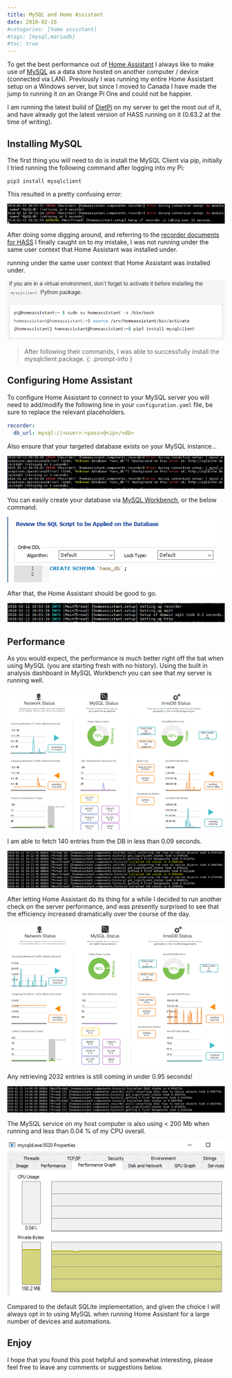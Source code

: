 ```yaml
---
title: MySQL and Home Assistant
date: 2018-02-16
#categories: [home assistant]
#tags: [mysql,mariadb]
#toc: true
---
```


To get the best performance out of [Home Assistant](https://www.home-assistant.io/) I always like to make use of [MySQL](https://www.mysql.com/) as a data store hosted on another computer / device (connected via LAN). Previously I was running my entire Home Assistant setup on a Windows server, but since I moved to Canada I have made the jump to running it on an Orange Pi One and could not be happier.

I am running the latest build of [DietPi](https://dietpi.com/) on my server to get the most out of it, and have already got the latest version of HASS running on it (0.63.2 at the time of writing).

## Installing MySQL
The first thing you will need to do is install the MySQL Client via pip, initially I tried running the following command after logging into my Pi:

```
pip3 install mysqlclient
```

This resulted in a pretty confusing error:

<img src="./001.png" alt="" />

After doing some digging around, and referring to the [recorder documents for HASS](https://www.home-assistant.io/integrations/recorder/) I finally caught on to my mistake, I was not running under the same user context that Home Assistant was installed under.

running under the same user context that Home Assistant was installed under.

<img src="./002.png" alt="" />

> After following their commands, I was able to successfully install the mysqlclient package.
{: .prompt-info }

## Configuring Home Assistant
To configure Home Assistant to connect to your MySQL server you will need to add/modify the following line in your `configuration.yaml` file, be sure to replace the relevant placeholders.

```yaml
recorder:
  db_url: mysql://<user>:<pass>@<ip>/<db>
```

Also ensure that your targeted database exists on your MySQL instance...

<img src="./003.png" alt="" />

You can easily create your database via [MySQL Workbench](https://dev.mysql.com/downloads/workbench/), or the below command.

<img src="./004.png" alt="" />

After that, the Home Assistant should be good to go.

<img src="./005.png" alt="" />

## Performance
As you would expect, the performance is much better right off the bat when using MySQL (you are starting fresh with no history). Using the built in analysis dashboard in MySQL Workbench you can see that my server is running well.

<img src="./006.png" alt="" />

I am able to fetch 140 entries from the DB in less than 0.09 seconds.

<img src="./007.png" alt="" />

After letting Home Assistant do its thing for a while I decided to run another check on the server performance, and was presently surprised to see that the efficiency increased dramatically over the course of the day.

<img src="./008.png" alt="" />

Any retrieving 2032 entries is still coming in under 0.95 seconds!

<img src="./009.png" alt="" />

The MySQL service on my host computer is also using < 200 Mb when running and less than 0.04 % of my CPU overall.

<img src="./010.png" alt="" />

Compared to the default SQLite implementation, and given the choice I will always opt in to using MySQL when running Home Assistant for a large number of devices and automations.

## Enjoy
I hope that you found this post helpful and somewhat interesting, please feel free to leave any comments or suggestions below.
